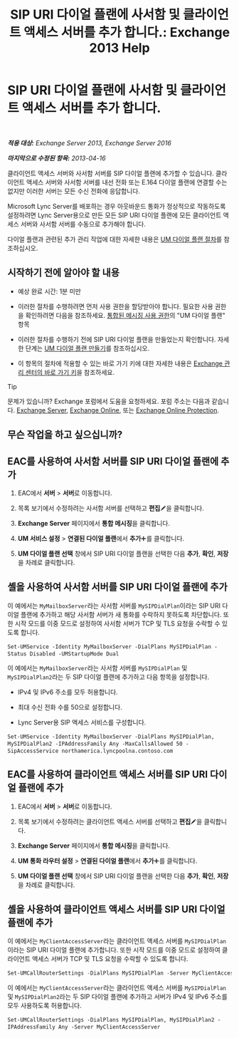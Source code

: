 ﻿---
title: 'SIP URI 다이얼 플랜에 사서함 및 클라이언트 액세스 서버를 추가 합니다.: Exchange 2013 Help'
TOCTitle: SIP URI 다이얼 플랜에 사서함 및 클라이언트 액세스 서버를 추가 합니다.
ms:assetid: 17fed308-ff0d-4e61-b9f9-e6680b6eccaa
ms:mtpsurl: https://technet.microsoft.com/ko-kr/library/Aa996399(v=EXCHG.150)
ms:contentKeyID: 52058055
ms.date: 05/22/2018
mtps_version: v=EXCHG.150
ms.translationtype: MT
---

# SIP URI 다이얼 플랜에 사서함 및 클라이언트 액세스 서버를 추가 합니다.

 

_**적용 대상:** Exchange Server 2013, Exchange Server 2016_

_**마지막으로 수정된 항목:** 2013-04-16_

클라이언트 액세스 서버와 사서함 서버를 SIP 다이얼 플랜에 추가할 수 있습니다. 클라이언트 액세스 서버와 사서함 서버를 내선 전화 또는 E.164 다이얼 플랜에 연결할 수는 없지만 이러한 서버는 모든 수신 전화에 응답합니다.

Microsoft Lync Server를 배포하는 경우 아웃바운드 통화가 정상적으로 작동하도록 설정하려면 Lync Server용으로 만든 모든 SIP URI 다이얼 플랜에 모든 클라이언트 액세스 서버와 사서함 서버를 수동으로 추가해야 합니다.

다이얼 플랜과 관련된 추가 관리 작업에 대한 자세한 내용은 [UM 다이얼 플랜 절차](um-dial-plan-procedures-exchange-2013-help.md)를 참조하십시오.

## 시작하기 전에 알아야 할 내용

  - 예상 완료 시간: 1분 미만

  - 이러한 절차를 수행하려면 먼저 사용 권한을 할당받아야 합니다. 필요한 사용 권한을 확인하려면 다음을 참조하세요. [통합된 메시징 사용 권한](unified-messaging-permissions-exchange-2013-help.md)의 "UM 다이얼 플랜" 항목

  - 이러한 절차를 수행하기 전에 SIP URI 다이얼 플랜을 만들었는지 확인합니다. 자세한 단계는 [UM 다이얼 플랜 만들기](https://docs.microsoft.com/ko-kr/exchange/voice-mail-unified-messaging/connect-voice-mail-system/create-um-dial-plan)를 참조하십시오.

  - 이 항목의 절차에 적용할 수 있는 바로 가기 키에 대한 자세한 내용은 [Exchange 관리 센터의 바로 가기 키](keyboard-shortcuts-in-the-exchange-admin-center-exchange-online-protection-help.md)을 참조하세요.


> [!TIP]
> 문제가 있습니까? Exchange 포럼에서 도움을 요청하세요. 포럼 주소는 다음과 같습니다. <A href="https://go.microsoft.com/fwlink/p/?linkid=60612">Exchange Server</A>, <A href="https://go.microsoft.com/fwlink/p/?linkid=267542">Exchange Online</A>, 또는 <A href="https://go.microsoft.com/fwlink/p/?linkid=285351">Exchange Online Protection</A>.



## 무슨 작업을 하고 싶으십니까?

## EAC를 사용하여 사서함 서버를 SIP URI 다이얼 플랜에 추가

1.  EAC에서 **서버** \> **서버**로 이동합니다.

2.  목록 보기에서 수정하려는 사서함 서버를 선택하고 **편집**![편집 아이콘](images/JJ218640.6f53ccb2-1f13-4c02-bea0-30690e6ea71d(EXCHG.150).gif "편집 아이콘")을 클릭합니다.

3.  **Exchange Server** 페이지에서 **통합 메시징**을 클릭합니다.

4.  **UM 서비스 설정** \> **연결된 다이얼 플랜**에서 **추가**![아이콘 추가](images/JJ218640.c1e75329-d6d7-4073-a27d-498590bbb558(EXCHG.150).gif "아이콘 추가")를 클릭합니다.

5.  **UM 다이얼 플랜 선택** 창에서 SIP URI 다이얼 플랜을 선택한 다음 **추가**, **확인**, **저장**을 차례로 클릭합니다.

## 셸을 사용하여 사서함 서버를 SIP URI 다이얼 플랜에 추가

이 예에서는 `MyMailboxServer`라는 사서함 서버를 `MySIPDialPlan`이라는 SIP URI 다이얼 플랜에 추가하고 해당 사서함 서버가 새 통화를 수락하지 못하도록 차단합니다. 또한 시작 모드를 이중 모드로 설정하여 사서함 서버가 TCP 및 TLS 요청을 수락할 수 있도록 합니다.

    Set-UMService -Identity MyMailboxServer -DialPlans MySIPDialPlan -Status Disabled -UMStartupMode Dual

이 예에서는 `MyMailboxServer`라는 사서함 서버를 `MySIPDialPlan` 및 `MySIPDialPlan2`라는 두 SIP 다이얼 플랜에 추가하고 다음 항목을 설정합니다.

  - IPv4 및 IPv6 주소를 모두 허용합니다.

  - 최대 수신 전화 수를 50으로 설정합니다.

  - Lync Server용 SIP 액세스 서비스를 구성합니다.

<!-- end list -->

    Set-UMService -Identity MyMailboxServer -DialPlans MySIPDialPlan, MySIPDialPlan2 -IPAddressFamily Any -MaxCallsAllowed 50 -SipAccessService northamerica.lyncpoolna.contoso.com

## EAC를 사용하여 클라이언트 액세스 서버를 SIP URI 다이얼 플랜에 추가

1.  EAC에서 **서버** \> **서버**로 이동합니다.

2.  목록 보기에서 수정하려는 클라이언트 액세스 서버를 선택하고 **편집**![편집 아이콘](images/JJ218640.6f53ccb2-1f13-4c02-bea0-30690e6ea71d(EXCHG.150).gif "편집 아이콘")을 클릭합니다.

3.  **Exchange Server** 페이지에서 **통합 메시징**을 클릭합니다.

4.  **UM 통화 라우터 설정** \> **연결된 다이얼 플랜**에서 **추가**![아이콘 추가](images/JJ218640.c1e75329-d6d7-4073-a27d-498590bbb558(EXCHG.150).gif "아이콘 추가")를 클릭합니다.

5.  **UM 다이얼 플랜 선택** 창에서 SIP URI 다이얼 플랜을 선택한 다음 **추가**, **확인**, **저장**을 차례로 클릭합니다.

## 셸을 사용하여 클라이언트 액세스 서버를 SIP URI 다이얼 플랜에 추가

이 예에서는 `MyClientAccessServer`라는 클라이언트 액세스 서버를 `MySIPDialPlan`이라는 SIP URI 다이얼 플랜에 추가합니다. 또한 시작 모드를 이중 모드로 설정하여 클라이언트 액세스 서버가 TCP 및 TLS 요청을 수락할 수 있도록 합니다.

```powershell
Set-UMCallRouterSettings -DialPlans MySIPDialPlan -Server MyClientAccessServer -UMStartupMode Dual
```

이 예에서는 `MyClientAccessServer`라는 클라이언트 액세스 서버를 `MySIPDialPlan` 및 `MySIPDialPlan2`라는 두 SIP 다이얼 플랜에 추가하고 서버가 IPv4 및 IPv6 주소를 모두 사용하도록 허용합니다.

    Set-UMCallRouterSettings -DialPlans MySIPDialPlan, MySIPDialPlan2 -IPAddressFamily Any -Server MyClientAccessServer

